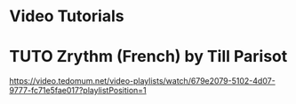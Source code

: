 Video Tutorials
===============

# TUTO Zrythm (French) by Till Parisot
<https://video.tedomum.net/video-playlists/watch/679e2079-5102-4d07-9777-fc71e5fae017?playlistPosition=1>
